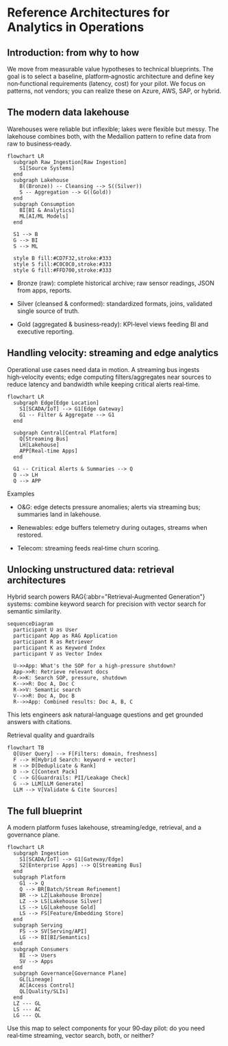# Reference Architectures for Analytics in Operations

## Introduction: from why to how
We move from measurable value hypotheses to technical blueprints. The goal is to select a baseline, platform‑agnostic architecture and define key non‑functional requirements (latency, cost) for your pilot. We focus on patterns, not vendors; you can realize these on Azure, AWS, SAP, or hybrid.

## The modern data lakehouse
Warehouses were reliable but inflexible; lakes were flexible but messy. The lakehouse combines both, with the Medallion pattern to refine data from raw to business‑ready.

```mermaid
flowchart LR
  subgraph Raw_Ingestion[Raw Ingestion]
    S1[Source Systems]
  end
  subgraph Lakehouse
    B((Bronze)) -- Cleansing --> S((Silver))
    S -- Aggregation --> G((Gold))
  end
  subgraph Consumption
    BI[BI & Analytics]
    ML[AI/ML Models]
  end

  S1 --> B
  G --> BI
  S --> ML

  style B fill:#CD7F32,stroke:#333
  style S fill:#C0C0C0,stroke:#333
  style G fill:#FFD700,stroke:#333
```

- Bronze (raw): complete historical archive; raw sensor readings, JSON from apps, reports.

- Silver (cleansed & conformed): standardized formats, joins, validated single source of truth.

- Gold (aggregated & business‑ready): KPI‑level views feeding BI and executive reporting.

## Handling velocity: streaming and edge analytics
Operational use cases need data in motion. A streaming bus ingests high‑velocity events; edge computing filters/aggregates near sources to reduce latency and bandwidth while keeping critical alerts real‑time.

```mermaid
flowchart LR
  subgraph Edge[Edge Location]
    S1[SCADA/IoT] --> G1[Edge Gateway]
    G1 -- Filter & Aggregate --> G1
  end

  subgraph Central[Central Platform]
    Q[Streaming Bus]
    LH[Lakehouse]
    APP[Real‑time Apps]
  end

  G1 -- Critical Alerts & Summaries --> Q
  Q --> LH
  Q --> APP
```

Examples
- O&G: edge detects pressure anomalies; alerts via streaming bus; summaries land in lakehouse.

- Renewables: edge buffers telemetry during outages, streams when restored.

- Telecom: streaming feeds real‑time churn scoring.

## Unlocking unstructured data: retrieval architectures
Hybrid search powers RAG{:abbr="Retrieval‑Augmented Generation"} systems: combine keyword search for precision with vector search for semantic similarity.

```mermaid
sequenceDiagram
  participant U as User
  participant App as RAG Application
  participant R as Retriever
  participant K as Keyword Index
  participant V as Vector Index

  U->>App: What's the SOP for a high‑pressure shutdown?
  App->>R: Retrieve relevant docs
  R->>K: Search SOP, pressure, shutdown
  K-->>R: Doc A, Doc C
  R->>V: Semantic search
  V-->>R: Doc A, Doc B
  R-->>App: Combined results: Doc A, B, C
```

This lets engineers ask natural‑language questions and get grounded answers with citations.

Retrieval quality and guardrails
```mermaid
flowchart TB
  Q[User Query] --> F[Filters: domain, freshness]
  F --> H[Hybrid Search: keyword + vector]
  H --> D[Deduplicate & Rank]
  D --> C[Context Pack]
  C --> G[Guardrails: PII/Leakage Check]
  G --> LLM[LLM Generate]
  LLM --> V[Validate & Cite Sources]
```

## The full blueprint
A modern platform fuses lakehouse, streaming/edge, retrieval, and a governance plane.

```mermaid
flowchart LR
  subgraph Ingestion
    S1[SCADA/IoT] --> G1[Gateway/Edge]
    S2[Enterprise Apps] --> Q[Streaming Bus]
  end
  subgraph Platform
    G1 --> Q
    Q --> BR[Batch/Stream Refinement]
    BR --> LZ[Lakehouse Bronze]
    LZ --> LS[Lakehouse Silver]
    LS --> LG[Lakehouse Gold]
    LS --> FS[Feature/Embedding Store]
  end
  subgraph Serving
    FS --> SV[Serving/API]
    LG --> BI[BI/Semantics]
  end
  subgraph Consumers
    BI --> Users
    SV --> Apps
  end
  subgraph Governance[Governance Plane]
    GL[Lineage]
    AC[Access Control]
    QL[Quality/SLIs]
  end
  LZ --- GL
  LS --- AC
  LG --- QL
```

Use this map to select components for your 90‑day pilot: do you need real‑time streaming, vector search, both, or neither?
